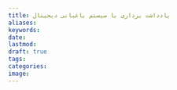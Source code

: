 ```yaml
---
title: یادداشت برداری با سیستم باغبانی دیجیتال
aliases: 
keywords: 
date: 
lastmod: 
draft: true
tags: 
categories: 
image:
---
```


